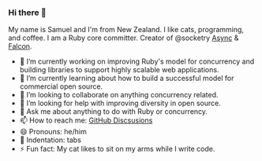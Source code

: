 ### Hi there 👋

My name is Samuel and I'm from New Zealand. I like cats, programming, and coffee. I am a Ruby core committer. Creator of @socketry [Async](https://github.com/socketry/async) & [Falcon](https://github.com/socketry/falcon).

- 🔭 I’m currently working on improving Ruby's model for concurrency and building libraries to support highly scalable web applications.
- 🌱 I’m currently learning about how to build a successful model for commercial open source.
- 👯 I’m looking to collaborate on anything concurrency related.
- 🤔 I’m looking for help with improving diversity in open source.
- 💬 Ask me about anything to do with Ruby or concurrency.
- 📫 How to reach me: [GitHub Discsusions](https://github.com/ioquatix/ioquatix/discussions)
- 😄 Pronouns: he/him
- 🥴 Indentation: tabs
- ⚡ Fun fact: My cat likes to sit on my arms while I write code.
